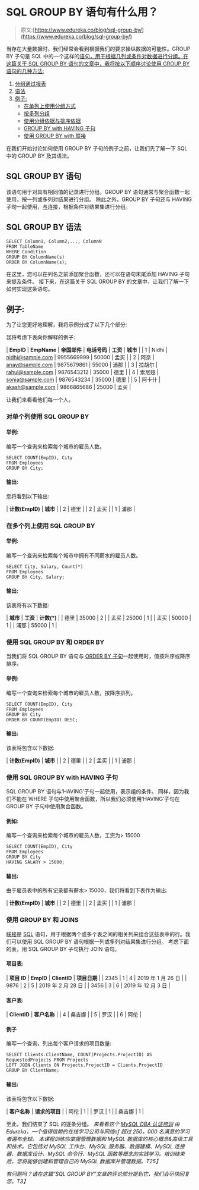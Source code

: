 # SQL GROUP BY 语句有什么用？

> 原文:[https://www.edureka.co/blog/sql-group-by/](https://www.edureka.co/blog/sql-group-by/)

当存在大量数据时，我们经常会看到根据我们的要求操纵数据的可能性。GROUP BY 子句是 SQL 中的一个这样的[语句，用于根据几列或条件对数据进行分组。在这篇关于 SQL GROUP BY 语句的文章中，我将按以下顺序讨论使用 GROUP BY 语句的几种方法:](https://www.edureka.co/blog/sql-commands)

1.  [分组通过报表](#groupby)
2.  [语法](#syntax)
3.  [例子:](#examples)
    *   [在单列上使用分组方式](#groupbyonsinglecolumn)
    *   [按多列分组](#groupbyonmultiplecolumn)
    *   [使用分组依据与排序依据](#groupbywithorderby)
    *   [GROUP BY with HAVING 子句](#groupbywithhaving)
    *   [使用 GROUP BY with 联接](#groupbywithjoins)

在我们开始讨论如何使用 GROUP BY 子句的例子之前，让我们先了解一下 SQL 中的 GROUP BY 及其语法。

## **SQL GROUP BY 语句**

该语句用于对具有相同值的记录进行分组。GROUP BY 语句通常与聚合函数一起使用，按一列或多列对结果进行分组。 除此之外，GROUP BY 子句还与 HAVING 子句一起使用，[与](https://www.edureka.co/blog/sql-joins-types)连接，根据条件对结果集进行分组。

## **SQL GROUP BY 语法**

```
SELECT Column1, Column2,..., ColumnN
FROM TableName
WHERE Condition
GROUP BY ColumnName(s)
ORDER BY ColumnName(s);

```

在这里，您可以在列名之前添加聚合函数，还可以在语句末尾添加 HAVING 子句来提及条件。 接下来，在这篇关于 SQL GROUP BY 的文章中，让我们了解一下如何实现这条语句。

## **例子:**

为了让您更好地理解，我将示例分成了以下几个部分:

我将考虑下表向你解释的例子:

| **EmpID** | **EmpName** | **帝国邮件** | **电话号码** | **工资** | **城市** |
| 1 | Nidhi | nidhi@sample.com | 9955669999 | 50000 | 孟买 |
| 2 | 阿奈 | anay@sample.com | 9875679861 | 55000 | 浦那 |
| 3 | 拉胡尔 | rahul@sample.com | 9876543212 | 35000 | 德里 |
| 4 | 索尼娅 | sonia@sample.com | 9876543234 | 35000 | 德里 |
| 5 | 阿卡什 | akash@sample.com | 9866865686 | 25000 | 孟买 |

让我们来看看他们每一个人。

### **对单个列使用 SQL GROUP BY**

#### **举例:**

编写一个查询来检索每个城市的雇员人数。

```
SELECT COUNT(EmpID), City
FROM Employees
GROUP BY City;

```

#### **输出:**

您将看到以下输出:

| **计数(EmpID)** | **城市** |
| 2 | 德里 |
| 2 | 孟买 |
| 1 | 浦那 |

### **在多个列上使用 SQL GROUP BY**

#### **举例:**

编写一个查询来检索每个城市中拥有不同薪水的雇员人数。

```
SELECT City, Salary, Count(*)
FROM Employees
GROUP BY City, Salary;

```

#### **输出:**

该表将有以下数据:

| **城市** | **工资** | **计数(*)** |
| 德里 | 35000 | 2 |
| 孟买 | 25000 | 1 |
| 孟买 | 50000 | 1 |
| 浦那 | 55000 | 1 |

### **使用 SQL GROUP BY 和 ORDER BY**

当我们将 SQL GROUP BY 语句与 [ORDER BY 子句](https://www.edureka.co/blog/order-by-in-sql)一起使用时，值按升序或降序排序。

#### **举例:**

编写一个查询来检索每个城市的雇员人数，按降序排列。

```
SELECT COUNT(EmpID), City
FROM Employees
GROUP BY City
ORDER BY COUNT(EmpID) DESC;

```

#### **输出:**

该表将包含以下数据:

| **计数(EmpID)** | **城市** |
| 2 | 德里 |
| 2 | 孟买 |
| 1 | 浦那 |

### **使用 SQL GROUP BY with HAVING 子句**

SQL GROUP BY 语句与‘HAVING’子句一起使用，表示组的条件。 同样，因为我们不能在 WHERE 子句中使用聚合函数，所以我们必须使用‘HAVING’子句在 GROUP BY 子句中使用聚合函数。

#### **例如:**

编写一个查询来检索每个城市的雇员人数，工资为> 15000

```
SELECT COUNT(EmpID), City
FROM Employees
GROUP BY City
HAVING SALARY > 15000;

```

#### **输出:**

由于雇员表中的所有记录都有薪水> 15000，我们将看到下表作为输出:

| **计数(EmpID)** | **城市** |
| 2 | 德里 |
| 2 | 孟买 |
| 1 | 浦那 |

### **使用 GROUP BY 和 JOINS**

[联接](https://www.edureka.co/blog/sql-joins-types)是 [SQL](https://www.edureka.co/blog/what-is-sql/) 语句，用于根据两个或多个表之间的相关列来组合这些表中的行。我们可以使用 SQL GROUP BY 语句根据一列或多列对结果集进行分组。 考虑下面的表，用 SQL GROUP BY 子句执行 JOIN 语句。

#### **项目表:**

| **项目 ID** | **EmpID** | **ClientID** | **项目日期** |
| 2345 | 1 | 4 | 2019 年 1 月 26 日 |
| 9876 | 2 | 5 | 2019 年 2 月 28 日 |
| 3456 | 3 | 6 | 2019 年 12 月 3 日 |

#### **客户表:**

| **ClientID** | **客户名称** |
| 4 | 桑吉娜 |
| 5 | 罗汉 |
| 6 | 阿伦 |

#### **例子**

编写一个查询，列出每个客户请求的项目数量:

```
SELECT Clients.ClientName, COUNT(Projects.ProjectID) AS RequestedProjects FROM Projects
LEFT JOIN Clients ON Projects.ProjectID = Clients.ProjectID
GROUP BY ClientName;

```

#### **输出:**

该表将包含以下数据:

| **客户名称** | **请求的项目** |
| 阿伦 | 1 |
| 罗汉 | 1 |
| 桑吉娜 | 1 |

至此，我们结束了 SQL 的逐条分组。 *来看看这个* [*MySQL DBA 认证培训*](https://www.edureka.co/mysql-dba) *由 Edureka，一个值得信赖的在线学习公司与网络*o*f 超过 250，000 名满意的学习者遍布全球。* *本课程训练你掌握管理数据和 MySQL 数据库的核心概念&高级工具和技术。它包括对 MySQL 工作台、MySQL 服务器、数据建模、MySQL 连接器、数据库设计、MySQL 命令行、MySQL 函数等概念的实践学习。培训结束后，您将能够创建和管理自己的 MySQL 数据库并管理数据。T25】*

*有问题吗？请在这篇“SQL GROUP BY”文章的评论部分提到它，我们会尽快回复您。T3】*